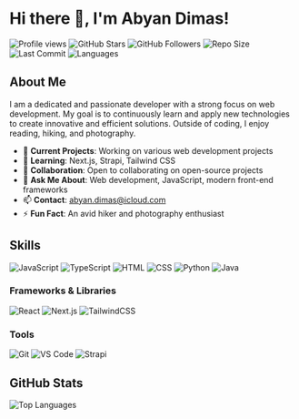 # Hi there 👋, I'm Abyan Dimas!

![Profile views](https://komarev.com/ghpvc/?username=AbyanDimas&color=blueviolet)
![GitHub Stars](https://img.shields.io/github/stars/AbyanDimas?style=flat-square&color=yellow)
![GitHub Followers](https://img.shields.io/github/followers/AbyanDimas?style=flat-square&color=brightgreen)
![Repo Size](https://img.shields.io/github/repo-size/AbyanDimas/note-app?style=flat-square&color=orange)
![Last Commit](https://img.shields.io/github/last-commit/AbyanDimas/note-app?style=flat-square&color=red)
![Languages](https://img.shields.io/github/languages/top/AbyanDimas/note-app?style=flat-square&color=blue)



## About Me
I am a dedicated and passionate developer with a strong focus on web development. My goal is to continuously learn and apply new technologies to create innovative and efficient solutions. Outside of coding, I enjoy reading, hiking, and photography.

- 🔭 **Current Projects**: Working on various web development projects
- 🌱 **Learning**: Next.js, Strapi, Tailwind CSS
- 👯 **Collaboration**: Open to collaborating on open-source projects
- 💬 **Ask Me About**: Web development, JavaScript, modern front-end frameworks
- 📫 **Contact**: [abyan.dimas@icloud.com](mailto:abyan.dimas@icloud.com)
- ⚡ **Fun Fact**: An avid hiker and photography enthusiast

## Skills
![JavaScript](https://img.shields.io/badge/JavaScript-F7DF1E?style=for-the-badge&logo=javascript&logoColor=black)
![TypeScript](https://img.shields.io/badge/TypeScript-007ACC?style=for-the-badge&logo=typescript&logoColor=white)
![HTML](https://img.shields.io/badge/HTML5-E34F26?style=for-the-badge&logo=html5&logoColor=white)
![CSS](https://img.shields.io/badge/CSS3-1572B6?style=for-the-badge&logo=css3&logoColor=white)
![Python](https://img.shields.io/badge/Python-3776AB?style=for-the-badge&logo=python&logoColor=white)
![Java](https://img.shields.io/badge/Java-007396?style=for-the-badge&logo=java&logoColor=white)

### Frameworks & Libraries
![React](https://img.shields.io/badge/React-20232A?style=for-the-badge&logo=react&logoColor=61DAFB)
![Next.js](https://img.shields.io/badge/Next.js-000000?style=for-the-badge&logo=nextdotjs&logoColor=white)
![TailwindCSS](https://img.shields.io/badge/Tailwind_CSS-38B2AC?style=for-the-badge&logo=tailwind-css&logoColor=white)

### Tools
![Git](https://img.shields.io/badge/Git-F05032?style=for-the-badge&logo=git&logoColor=white)
![VS Code](https://img.shields.io/badge/VS_Code-0078D4?style=for-the-badge&logo=visual-studio-code&logoColor=white)
![Strapi](https://img.shields.io/badge/Strapi-2E7EEA?style=for-the-badge&logo=strapi&logoColor=white)

## GitHub Stats
![Top Languages](https://github-readme-stats.vercel.app/api/top-langs/?username=AbyanDimas&layout=compact&theme=radical)


